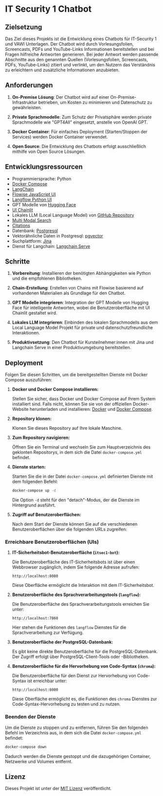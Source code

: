 # IT Security 1 Chatbot

## Zielsetzung
Das Ziel dieses Projekts ist die Entwicklung eines Chatbots für IT-Security 1 und VAWI Unterlagen. Der Chatbot wird durch Vorlesungsfolien, Screencasts, PDFs und YouTube-Links Informationen bereitstellen und bei Fragen hilfreiche Antworten generieren. Bei jeder Antwort werden passende Abschnitte aus den genannten Quellen (Vorlesungsfolien, Screencasts, PDFs, YouTube-Links) zitiert und verlinkt, um den Nutzern das Verständnis zu erleichtern und zusätzliche Informationen anzubieten.

## Anforderungen
1. **On-Premise Lösung**: Der Chatbot wird auf einer On-Premise-Infrastruktur betrieben, um Kosten zu minimieren und Datenschutz zu gewährleisten.

2. **Private Sprachmodelle**: Zum Schutz der Privatsphäre werden private Sprachmodelle wie "GPT4All" eingesetzt, anstelle von OpenAI GPT.

3. **Docker Container**: Für einfaches Deployment (Starten/Stoppen der Services) werden Docker Container verwendet.

4. **Open Source**: Die Entwicklung des Chatbots erfolgt ausschließlich mithilfe von Open Source Lösungen.

## Entwicklungsressourcen
- Programmiersprache: Python
- [Docker Compose](https://www.docker.com/blog/build-and-deploy-a-langchain-powered-chat-app-with-docker-and-streamlit/)
- [LangChain](https://github.com/langchain-ai/langchain)
- [Flowise JavaScript UI](https://github.com/FlowiseAI/Flowise)
- [Langflow Python UI](https://github.com/logspace-ai/langflow)
- GPT Modelle von [Hugging Face](https://huggingface.co)
- [UI Chainlit](https://github.com/Chainlit/chainlit)
- Lokales LLM (Local Language Model) von [GitHub Repository](https://github.com/imartinez/privateGPT)
- [Multi Modal Search](https://python.langchain.com/docs/use_cases/more/agents/agents/multi_modal_output_agent)
- [Citations](https://medium.com/@yotamabraham/in-text-citing-with-langchain-question-answering-e19a24d81e39)
- Datenbank: [Postgresql](https://www.postgresql.org)
- Vektorähnliche Daten in Postgresql: [pgvector](https://github.com/pgvector/pgvector)
- Suchplattform: [Jina](https://github.com/jina-ai/jina)
- Dienst für Langchain: [Langchain Serve](https://github.com/jina-ai/langchain-serve)

## Schritte
1. **Vorbereitung**: Installieren der benötigten Abhängigkeiten wie Python und die empfohlenen Bibliotheken.

2. **Chain-Erstellung**: Erstellen von Chains mit Flowise basierend auf vorhandenen Materialien als Grundlage für den Chatbot.

3. **GPT Modelle integrieren**: Integration der GPT Modelle von Hugging Face für intelligente Antworten, wobei die Benutzeroberfläche mit UI Chainlit gestaltet wird.

4. **Lokales LLM integrieren**: Einbinden des lokalen Sprachmodells aus dem Local Language Model Projekt für private und datenschutzfreundliche Interaktionen.

5. **Produktivsetzung**: Den Chatbot für Kursteilnehmer:innen mit Jina und Langchain Serve in einer Produktivumgebung bereitstellen.

## Deployment

Folgen Sie diesen Schritten, um die bereitgestellten Dienste mit Docker Compose auszuführen:

1. **Docker und Docker Compose installieren:**

   Stellen Sie sicher, dass Docker und Docker Compose auf Ihrem System installiert sind. Falls nicht, können Sie sie von der offiziellen Docker-Website herunterladen und installieren: [Docker](https://www.docker.com/) und [Docker Compose](https://docs.docker.com/compose/install/).

2. **Repository klonen:**

   Klonen Sie dieses Repository auf Ihre lokale Maschine.

3. **Zum Repository navigieren:**

   Öffnen Sie ein Terminal und wechseln Sie zum Hauptverzeichnis des geklonten Repositorys, in dem sich die Datei `docker-compose.yml` befindet.

4. **Dienste starten:**

   Starten Sie die in der Datei `docker-compose.yml` definierten Dienste mit dem folgenden Befehl:

   ```bash
   docker-compose up -d
   ```

   Die Option `-d` steht für den "detach"-Modus, der die Dienste im Hintergrund ausführt.

5. **Zugriff auf Benutzeroberflächen:**

   Nach dem Start der Dienste können Sie auf die verschiedenen Benutzeroberflächen über die folgenden URLs zugreifen:

### Erreichbare Benutzeroberflächen (UIs)

1. **IT-Sicherheitsbot-Benutzeroberfläche (`itsec1-bot`):**

   Die Benutzeroberfläche des IT-Sicherheitsbots ist über einen Webbrowser zugänglich, indem Sie folgende Adresse aufrufen:

   ```
   http://localhost:8080
   ```

   Diese Oberfläche ermöglicht die Interaktion mit dem IT-Sicherheitsbot.

2. **Benutzeroberfläche des Sprachverarbeitungstools (`langflow`):**

   Die Benutzeroberfläche des Sprachverarbeitungstools erreichen Sie unter:

   ```
   http://localhost:7860
   ```

   Hier stehen die Funktionen des `langflow` Dienstes für die Sprachverarbeitung zur Verfügung.

3. **Benutzeroberfläche der PostgreSQL-Datenbank:**

   Es gibt keine direkte Benutzeroberfläche für die PostgreSQL-Datenbank. Der Zugriff erfolgt über PostgreSQL-Client-Tools oder -Bibliotheken.

4. **Benutzeroberfläche für die Hervorhebung von Code-Syntax (`chroma`):**

   Die Benutzeroberfläche für den Dienst zur Hervorhebung von Code-Syntax ist erreichbar unter:

   ```
   http://localhost:8000
   ```

   Diese Oberfläche ermöglicht es, die Funktionen des `chroma` Dienstes zur Code-Syntax-Hervorhebung zu testen und zu nutzen.

### Beenden der Dienste

Um die Dienste zu stoppen und zu entfernen, führen Sie den folgenden Befehl im Verzeichnis aus, in dem sich die Datei `docker-compose.yml` befindet:

```bash
docker-compose down
```

Dadurch werden die Dienste gestoppt und die dazugehörigen Container, Netzwerke und Volumes entfernt.

## Lizenz
Dieses Projekt ist unter der [MIT Lizenz](https://github.com/philipempl/itsec1-bot/LICENSE) veröffentlicht.